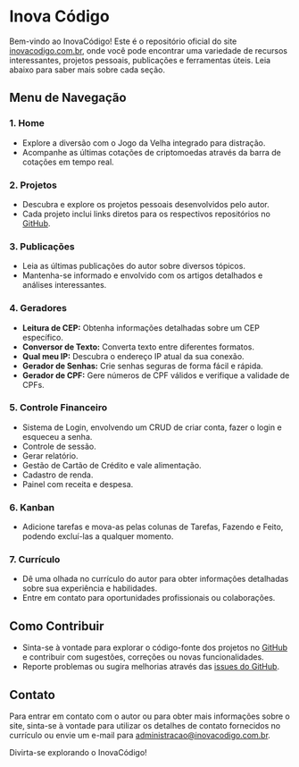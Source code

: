 # Inova Código

Bem-vindo ao InovaCódigo! Este é o repositório oficial do site <a href="https://www.inovacodigo.com.br" target="_blank">inovacodigo.com.br</a>, onde você pode encontrar uma variedade de recursos interessantes, projetos pessoais, publicações e ferramentas úteis. Leia abaixo para saber mais sobre cada seção.

## Menu de Navegação

### 1. **Home**
   - Explore a diversão com o Jogo da Velha integrado para distração.
   - Acompanhe as últimas cotações de criptomoedas através da barra de cotações em tempo real.

### 2. **Projetos**
   - Descubra e explore os projetos pessoais desenvolvidos pelo autor.
   - Cada projeto inclui links diretos para os respectivos repositórios no <a href="https://github.com/MatheusAvelar" target="_blank">GitHub</a>.

### 3. **Publicações**
   - Leia as últimas publicações do autor sobre diversos tópicos.
   - Mantenha-se informado e envolvido com os artigos detalhados e análises interessantes.

### 4. **Geradores**
   - **Leitura de CEP:** Obtenha informações detalhadas sobre um CEP específico.
   - **Conversor de Texto:** Converta texto entre diferentes formatos.
   - **Qual meu IP:** Descubra o endereço IP atual da sua conexão.
   - **Gerador de Senhas:** Crie senhas seguras de forma fácil e rápida.
   - **Gerador de CPF:** Gere números de CPF válidos e verifique a validade de CPFs.

### 5. **Controle Financeiro**
   - Sistema de Login, envolvendo um CRUD de criar conta, fazer o login e esqueceu a senha.
   - Controle de sessão.
   - Gerar relatório.
   - Gestão de Cartão de Crédito e vale alimentação.
   - Cadastro de renda.
   - Painel com receita e despesa.

### 6. **Kanban**
   - Adicione tarefas e mova-as pelas colunas de Tarefas, Fazendo e Feito, podendo excluí-las a qualquer momento.

### 7. **Currículo**
   - Dê uma olhada no currículo do autor para obter informações detalhadas sobre sua experiência e habilidades.
   - Entre em contato para oportunidades profissionais ou colaborações.

## Como Contribuir

- Sinta-se à vontade para explorar o código-fonte dos projetos no <a href="https://github.com/MatheusAvelar" target="_blank">GitHub</a> e contribuir com sugestões, correções ou novas funcionalidades.
- Reporte problemas ou sugira melhorias através das <a href="https://github.com/MatheusAvelar/inovacodigo/issues" target="_blank">issues do GitHub</a>.

## Contato

Para entrar em contato com o autor ou para obter mais informações sobre o site, sinta-se à vontade para utilizar os detalhes de contato fornecidos no currículo ou envie um e-mail para <a href="mailto:administracao@inovacodigo.com.br">administracao@inovacodigo.com.br</a>.

Divirta-se explorando o InovaCódigo!